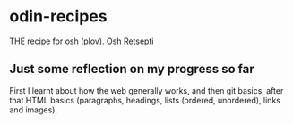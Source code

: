 # odin-recipes
THE recipe for osh (plov). 
[Osh Retsepti](https://dersuprogg.github.io/odin-recipes/)

## Just some reflection on my progress so far
First I learnt about how the web generally works, and then git basics, after that HTML basics (paragraphs, headings, lists (ordered, unordered), links and images).

